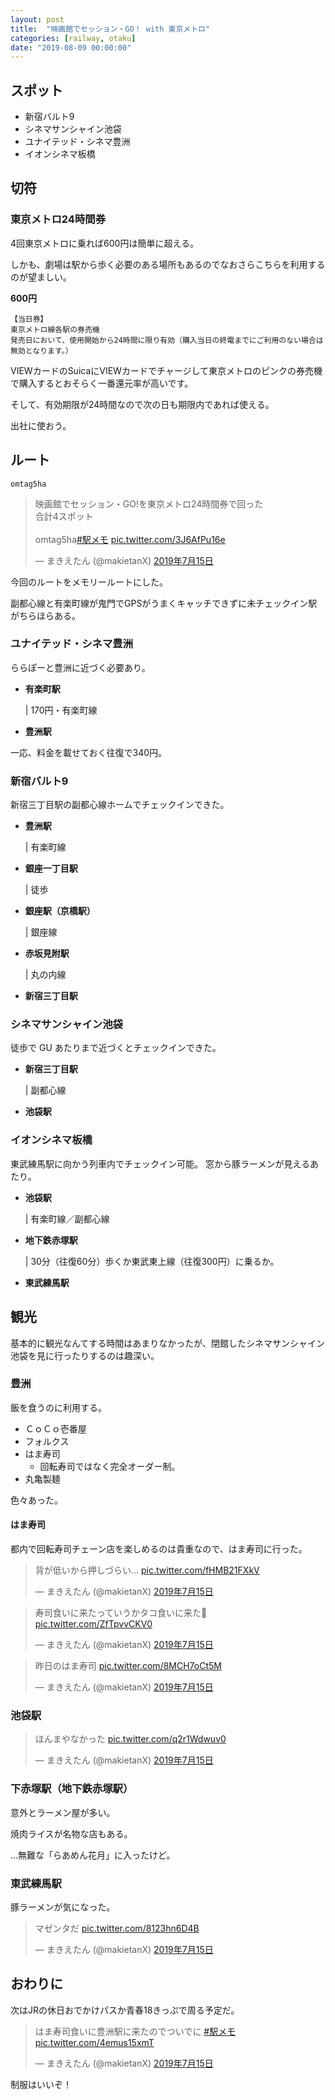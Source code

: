 ```yaml
---
layout: post
title:  "映画館でセッション・GO！ with 東京メトロ"
categories: [railway, otaku]
date: "2019-08-09 00:00:00"
---
```


## スポット

- 新宿バルト9
- シネマサンシャイン池袋
- ユナイテッド・シネマ豊洲
- イオンシネマ板橋

## 切符

### 東京メトロ24時間券

4回東京メトロに乗れば600円は簡単に超える。

しかも、劇場は駅から歩く必要のある場所もあるのでなおさらこちらを利用するのが望ましい。

**600円**

```
【当日券】
東京メトロ線各駅の券売機
発売日において、使用開始から24時間に限り有効（購入当日の終電までにご利用のない場合は無効となります。）
```

VIEWカードのSuicaにVIEWカードでチャージして東京メトロのピンクの券売機で購入するとおそらく一番還元率が高いです。

そして、有効期限が24時間なので次の日も期限内であれば使える。

出社に使おう。

## ルート

```
omtag5ha
```

<blockquote class="twitter-tweet" data-lang="ja"><p lang="ja" dir="ltr">映画館でセッション・GO!を東京メトロ24時間券で回った<br>合計4スポット<br><br>omtag5ha<a href="https://twitter.com/hashtag/%E9%A7%85%E3%83%A1%E3%83%A2?src=hash&amp;ref_src=twsrc%5Etfw">#駅メモ</a> <a href="https://t.co/3J6AfPu16e">pic.twitter.com/3J6AfPu16e</a></p>&mdash; まきえたん (@makietanX) <a href="https://twitter.com/makietanX/status/1150808250733871107?ref_src=twsrc%5Etfw">2019年7月15日</a></blockquote>
<script async src="https://platform.twitter.com/widgets.js" charset="utf-8"></script>

今回のルートをメモリールートにした。

副都心線と有楽町線が鬼門でGPSがうまくキャッチできずに未チェックイン駅がちらほらある。

### ユナイテッド・シネマ豊洲

ららぽーと豊洲に近づく必要あり。

- **有楽町駅**

    | 170円・有楽町線

- **豊洲駅**

一応、料金を載せておく往復で340円。

### 新宿バルト9

新宿三丁目駅の副都心線ホームでチェックインできた。

- **豊洲駅**

    | 有楽町線

- **銀座一丁目駅**

    | 徒歩

- **銀座駅（京橋駅）**

    | 銀座線 

- **赤坂見附駅**

    | 丸の内線

- **新宿三丁目駅**

### シネマサンシャイン池袋

徒歩で GU あたりまで近づくとチェックインできた。

- **新宿三丁目駅**

    | 副都心線

- **池袋駅**

### イオンシネマ板橋

東武練馬駅に向かう列車内でチェックイン可能。
窓から豚ラーメンが見えるあたり。

- **池袋駅**

    | 有楽町線／副都心線

- **地下鉄赤塚駅**

    | 30分（往復60分）歩くか東武東上線（往復300円）に乗るか。

- **東武練馬駅**

## 観光

基本的に観光なんてする時間はあまりなかったが、閉館したシネマサンシャイン池袋を見に行ったりするのは趣深い。

### 豊洲

飯を食うのに利用する。

- ＣｏＣｏ壱番屋
- フォルクス
- はま寿司
  - 回転寿司ではなく完全オーダー制。
- 丸亀製麺

色々あった。

#### はま寿司

都内で回転寿司チェーン店を楽しめるのは貴重なので、はま寿司に行った。

<blockquote class="twitter-tweet tw-align-center" data-lang="ja"><p lang="ja" dir="ltr">背が低いから押しづらい… <a href="https://t.co/fHMB21FXkV">pic.twitter.com/fHMB21FXkV</a></p>&mdash; まきえたん (@makietanX) <a href="https://twitter.com/makietanX/status/1150665027453538304?ref_src=twsrc%5Etfw">2019年7月15日</a></blockquote>
<script async src="https://platform.twitter.com/widgets.js" charset="utf-8"></script>

<blockquote class="twitter-tweet tw-align-center" data-lang="ja"><p lang="ja" dir="ltr">寿司食いに来たっていうかタコ食いに来た🐙 <a href="https://t.co/ZfTpvvCKV0">pic.twitter.com/ZfTpvvCKV0</a></p>&mdash; まきえたん (@makietanX) <a href="https://twitter.com/makietanX/status/1150669106133078017?ref_src=twsrc%5Etfw">2019年7月15日</a></blockquote>
<script async src="https://platform.twitter.com/widgets.js" charset="utf-8"></script>

<blockquote class="twitter-tweet tw-align-center" data-lang="ja"><p lang="ja" dir="ltr">昨日のはま寿司 <a href="https://t.co/8MCH7oCt5M">pic.twitter.com/8MCH7oCt5M</a></p>&mdash; まきえたん (@makietanX) <a href="https://twitter.com/makietanX/status/1150810932030758912?ref_src=twsrc%5Etfw">2019年7月15日</a></blockquote>
<script async src="https://platform.twitter.com/widgets.js" charset="utf-8"></script>

### 池袋駅

<blockquote class="twitter-tweet tw-align-center" data-lang="ja"><p lang="ja" dir="ltr">ほんまやなかった <a href="https://t.co/q2r1Wdwuv0">pic.twitter.com/q2r1Wdwuv0</a></p>&mdash; まきえたん (@makietanX) <a href="https://twitter.com/makietanX/status/1150703096168771584?ref_src=twsrc%5Etfw">2019年7月15日</a></blockquote>
<script async src="https://platform.twitter.com/widgets.js" charset="utf-8"></script>

### 下赤塚駅（地下鉄赤塚駅）

意外とラーメン屋が多い。

焼肉ライスが名物な店もある。

...無難な「らあめん花月」に入ったけど。

### 東武練馬駅

豚ラーメンが気になった。

<blockquote class="twitter-tweet tw-align-center" data-lang="ja"><p lang="ja" dir="ltr">マゼンタだ <a href="https://t.co/8123hn6D4B">pic.twitter.com/8123hn6D4B</a></p>&mdash; まきえたん (@makietanX) <a href="https://twitter.com/makietanX/status/1150714788961349632?ref_src=twsrc%5Etfw">2019年7月15日</a></blockquote>
<script async src="https://platform.twitter.com/widgets.js" charset="utf-8"></script>


## おわりに

次はJRの休日おでかけパスか青春18きっぷで周る予定だ。

<blockquote class="twitter-tweet tw-align-center" data-lang="ja"><p lang="ja" dir="ltr">はま寿司食いに豊洲駅に来たのでついでに <a href="https://twitter.com/hashtag/%E9%A7%85%E3%83%A1%E3%83%A2?src=hash&amp;ref_src=twsrc%5Etfw">#駅メモ</a> <a href="https://t.co/4emus15xmT">pic.twitter.com/4emus15xmT</a></p>&mdash; まきえたん (@makietanX) <a href="https://twitter.com/makietanX/status/1150666742881931264?ref_src=twsrc%5Etfw">2019年7月15日</a></blockquote>
<script async src="https://platform.twitter.com/widgets.js" charset="utf-8"></script>

制服はいいぞ！